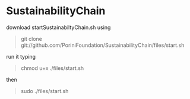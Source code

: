 # SustainabilityChain

download startSustainabiltyChain.sh using

> git clone git://github.com/PoriniFoundation/SustainabilityChain/files/start.sh

run it typing
> chmod u+x ./files/start.sh

then
> sudo ./files/start.sh
